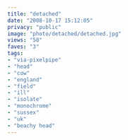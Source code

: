 ```yaml
---
title: "detached"
date: "2008-10-17 15:12:05"
privacy: "public"
image: "photo/detached/detached.jpg"
views: "58"
faves: "3"
tags:
- "via-pixelpipe"
- "head"
- "cow"
- "england"
- "field"
- "ill"
- "isolate"
- "monochrome"
- "sussex"
- "uk"
- "beachy head"
---
```

<a href="/photos/2008/10/17/detached"></a>
